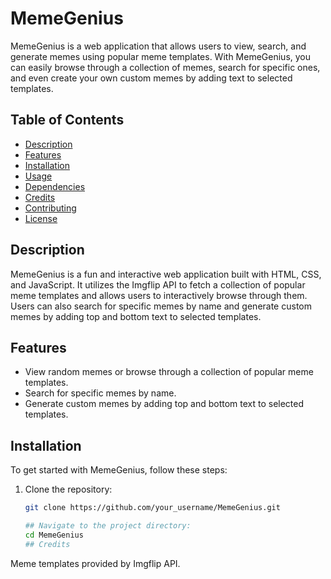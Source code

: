 # MemeGenius

MemeGenius is a web application that allows users to view, search, and generate memes using popular meme templates. With MemeGenius, you can easily browse through a collection of memes, search for specific ones, and even create your own custom memes by adding text to selected templates.

## Table of Contents

- [Description](#description)
- [Features](#features)
- [Installation](#installation)
- [Usage](#usage)
- [Dependencies](#dependencies)
- [Credits](#credits)
- [Contributing](#contributing)
- [License](#license)

## Description

MemeGenius is a fun and interactive web application built with HTML, CSS, and JavaScript. It utilizes the Imgflip API to fetch a collection of popular meme templates and allows users to interactively browse through them. Users can also search for specific memes by name and generate custom memes by adding top and bottom text to selected templates.

## Features

- View random memes or browse through a collection of popular meme templates.
- Search for specific memes by name.
- Generate custom memes by adding top and bottom text to selected templates.

## Installation

To get started with MemeGenius, follow these steps:

1. Clone the repository:

   ```bash
   git clone https://github.com/your_username/MemeGenius.git

   ## Navigate to the project directory:
   cd MemeGenius
   ## Credits
Meme templates provided by Imgflip API.
